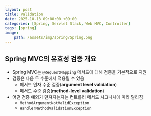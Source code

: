 ```yaml
---
layout: post
title: Validation
date: 2025-10-13 09:00:00 +09:00
categories: [Spring, Servlet Stack, Web MVC, Controller]
tags: [spring]
image:
    path: /assets/img/spring/Spring.png
---
```


## Spring MVC의 유효성 검증 개요

- Spring MVC는 `@RequestMapping` 메서드에 대해 검증을 기본적으로 지원
- 검증은 다음 두 수준에서 적용될 수 있음
  - 메서드 인자 수준 검증(**argument level validation**)
  - 메서드 수준 검증(**method-level validation**)
- 어떤 검증 예외가 던져지는지는 컨트롤러 메서드 시그니처에 따라 달라짐
  - `MethodArgumentNotValidException`
  - `HandlerMethodValidationException`

<br>
